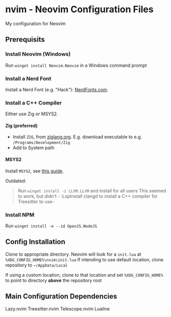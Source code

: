 # nvim - Neovim Configuration Files

My configuration for Neovim

## Prerequisits

### Install Neovim (Windows)

Run `winget install Neovim.Neovim` in a Windows command prompt

### Install a Nerd Font

Install a Nerd Font (e.g. "Hack"): [NerdFonts.com](https://www.nerdfonts.com/font-downloads).

### Install a C++ Compiler
Either use Zig or MSYS2.

#### Zig (preferred)
- Install `ZIG`, from [ziglang.org](https://ziglang.org/download/). E.g. download executable to e.g. `/Programs/Development/Zig`
- Add to System path

#### MSYS2
Install `MSYS2`, see [this guide](https://github.com/HO-COOH/CPPDevOnWindows#install-clang).

Outdated:
> Run `winget install -i LLVM.LLVM` and install for all users This seemed to work, but didn't - :LspInstall clangd to install a C++ compiler for Treesitter to use-

### Install NPM

Run `winget install -e --id OpenJS.NodeJS`

## Config Installation

Clone to appropriate directory. 
Neovim will look for a `init.lua` at `%XDG_CONFIG_HOME%\nvim\init.lua`
If intending to use default location, clone repository to `~/AppData/Local`

If using a custom location, clone to that location and set `%XDG_CONFIG_HOME%` to point to directory **above** the repository root 

## Main Configuration Dependencies

Lazy.nvim
Treesitter.nvim
Telescope.nvim
Lualine
 
